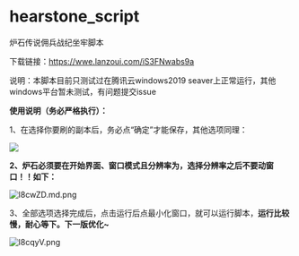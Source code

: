 # hearstone_script
炉石传说佣兵战纪坐牢脚本

下载链接：https://wwe.lanzoui.com/iS3FNwabs9a

说明：本脚本目前只测试过在腾讯云windows2019 seaver上正常运行，其他windows平台暂未测试，有问题提交issue

**使用说明（务必严格执行）：**

1、在选择你要刷的副本后，务必点“确定”才能保存，其他选项同理：

![](https://z3.ax1x.com/2021/11/08/I86O5d.png)

**2、炉石必须要在开始界面、窗口模式且分辨率为，选择分辨率之后不要动窗口！！如下：**

![I8cwZD.md.png](https://z3.ax1x.com/2021/11/08/I8cwZD.md.png)

3、全部选项选择完成后，点击运行后点最小化窗口，就可以运行脚本，**运行比较慢，耐心等下。下一版优化~**

![I8cqyV.png](https://z3.ax1x.com/2021/11/08/I8cqyV.png)
